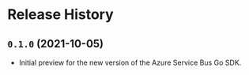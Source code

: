 # Release History

## `0.1.0` (2021-10-05)
- Initial preview for the new version of the Azure Service Bus Go SDK. 
